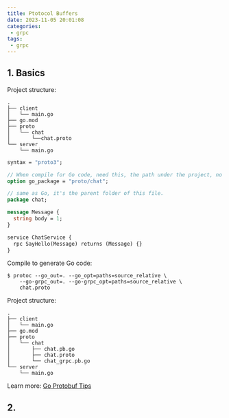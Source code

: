 ```yaml
---
title: Ptotocol Buffers
date: 2023-11-05 20:01:08
categories:
 - grpc
tags:
 - grpc
---
```


## 1. Basics

Project structure:

```
.
├── client
│   └── main.go
├── go.mod
├── proto
│   └── chat
│       └──chat.proto
└── server
    └── main.go
```

```protobuf
syntax = "proto3";

// When compile for Go code, need this, the path under the project, no project folder name
option go_package = "proto/chat";

// same as Go, it's the parent folder of this file.
package chat;

message Message {
  string body = 1;
}

service ChatService {
  rpc SayHello(Message) returns (Message) {}
}
```

Compile to generate Go code:

```shell
$ protoc --go_out=. --go_opt=paths=source_relative \
    --go-grpc_out=. --go-grpc_opt=paths=source_relative \
    chat.proto
```

Project structure:

```
.
├── client
│   └── main.go
├── go.mod
├── proto
│   └── chat
│       ├── chat.pb.go
│       ├── chat.proto
│       └── chat_grpc.pb.go
└── server
    └── main.go
```

Learn more: [Go Protobuf Tips](https://jbrandhorst.com/post/go-protobuf-tips/)

## 2. 
